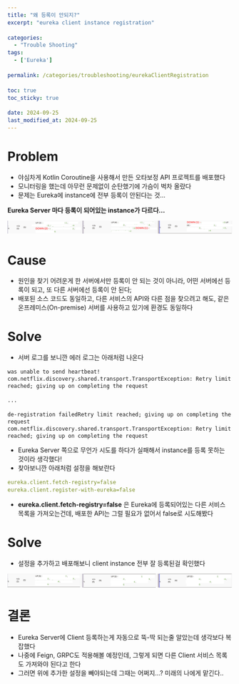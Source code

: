 ```yaml
---
title: "왜 등록이 안되지?"
excerpt: "eureka client instance registration"

categories:
  - "Trouble Shooting"
tags:
  - ['Eureka']

permalink: /categories/troubleshooting/eurekaClientRegistration

toc: true
toc_sticky: true

date: 2024-09-25
last_modified_at: 2024-09-25
---
```


# Problem

- 야심차게 Kotlin Coroutine을 사용해서 만든 오타보정 API 프로젝트를 배포했다
- 모니터링을 했는데 아무런 문제없이 순탄했기에 가슴이 벅차 올랐다
- 문제는 Eureka에 instance에 전부 등록이 안된다는 것...

**Eureka Server 마다 등록이 되어있는 instance가 다르다...**

![img.png](/assets/images/posts_img/troubleshooting/eureka-instance-registration/img.png)

# Cause

- 원인을 찾기 어려운게 한 서버에서만 등록이 안 되는 것이 아니라, 어떤 서버에선 등록이 되고, 또 다른 서버에선 등록이 안 된다;
- 배포된 소스 코드도 동일하고, 다른 서비스의 API와 다른 점을 찾으려고 해도, 같은 온프레미스(On-premise) 서버를 사용하고 있기에 환경도 동일하다

# Solve

- 서버 로그를 보니깐 에러 로그는 아래처럼 나온다

```
was unable to send heartbeat!
com.netflix.discovery.shared.transport.TransportException: Retry limit reached; giving up on completing the request

...

de-registration failedRetry limit reached; giving up on completing the request
com.netflix.discovery.shared.transport.TransportException: Retry limit reached; giving up on completing the request
```

- Eureka Server 쪽으로 무언가 시도를 하다가 실패해서 instance를 등록 못하는 것이라 생각했다!
- 찾아보니깐 아래처럼 설정을 해보란다

```yaml
eureka.client.fetch-registry=false
eureka.client.register-with-eureka=false
```

- **eureka.client.fetch-registry=false** 은 Eureka에 등록되어있는 다른 서비스 목록을 가져오는건데, 배포한 API는 그럴 필요가 없어서 false로 시도해봤다

# Solve

- 설정을 추가하고 배포해보니 client instance 전부 잘 등록된걸 확인했다

![img2.png](/assets/images/posts_img/troubleshooting/eureka-instance-registration/img2.png)

# 결론

- Eureka Server에 Client 등록하는게 자동으로 뚝-딱 되는줄 알았는데 생각보다 복잡했다
- 나중에 Feign, GRPC도 적용해볼 예정인데, 그렇게 되면 다른 Client 서비스 목록도 가져와야 된다고 한다
- 그러면 위에 추가한 설정을 빼야되는데 그때는 어쩌지...? 미래의 나에게 맡긴다..
